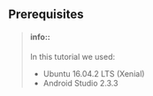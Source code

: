 ## Prerequisites

> #### info::
> In this tutorial we used:
> * Ubuntu 16.04.2 LTS (Xenial)
> * Android Studio 2.3.3




<!--
\[Summary of\]

What did you need instaled

What did you need to know \(some language, IDE, etc\)

If you don know about X, please conside



# h1

## h2

### h3

#### h4

##### h5

###### h6

parag

1. numered list  
   1. sub numered list  
      1. sub sub numered list

2. bullet list

   * sub bulle list
     * sub sub bullet list

3. [x] tasklist

4. [ ] tasklist

   * [ ] subtasklist
   * [ ] sub sub tasklist

> Block
>
> Quote

```markdown
CODEBLOCK
In this first book you will find Android related tutorials that will

> #### info::Disclaimer
CODEBLOCK
```

| table l1c1 | l1c2 | l1c3 |
| :--- | :--- | :--- |
| l2c1 | l2c2 | l2c3 |
| l3c1 | l3c2 | l3c3 |



-->


